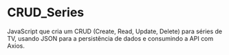 # CRUD_Series
JavaScript que cria um CRUD (Create, Read, Update, Delete) para séries de TV, usando JSON para a persistência de dados e consumindo a API com Axios. 
